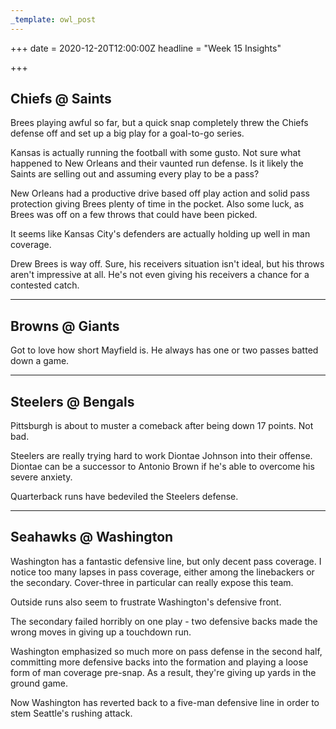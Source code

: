 ```yaml
---
_template: owl_post
---
```



+++
date = 2020-12-20T12:00:00Z
headline = "Week 15 Insights"

+++
## Chiefs @ Saints

Brees playing awful so far, but a quick snap completely threw the Chiefs defense off and set up a big play for a goal-to-go series.

Kansas is actually running the football with some gusto. Not sure what happened to New Orleans and their vaunted run defense. Is it likely the Saints are selling out and assuming every play to be a pass?

New Orleans had a productive drive based off play action and solid pass protection giving Brees plenty of time in the pocket. Also some luck, as Brees was off on a few throws that could have been picked.

It seems like Kansas City's defenders are actually holding up well in man coverage.

Drew Brees is way off. Sure, his receivers situation isn't ideal, but his throws aren't impressive at all. He's not even giving his receivers a chance for a contested catch.

***

## Browns @ Giants

Got to love how short Mayfield is. He always has one or two passes batted down a game.

***

## Steelers @ Bengals

Pittsburgh is about to muster a comeback after being down 17 points. Not bad.

Steelers are really trying hard to work Diontae Johnson into their offense. Diontae can be a successor to Antonio Brown if he's able to overcome his severe anxiety.

Quarterback runs have bedeviled the Steelers defense.

***

## Seahawks @ Washington

Washington has a fantastic defensive line, but only decent pass coverage. I notice too many lapses in pass coverage, either among the linebackers or the secondary. Cover-three in particular can really expose this team.

Outside runs also seem to frustrate Washington's defensive front.

The secondary failed horribly on one play - two defensive backs made the wrong moves in giving up a touchdown run.

Washington emphasized so much more on pass defense in the second half, committing more defensive backs into the formation and playing a loose form of man coverage pre-snap. As a result, they're giving up yards in the ground game.

Now Washington has reverted back to a five-man defensive line in order to stem Seattle's rushing attack.
